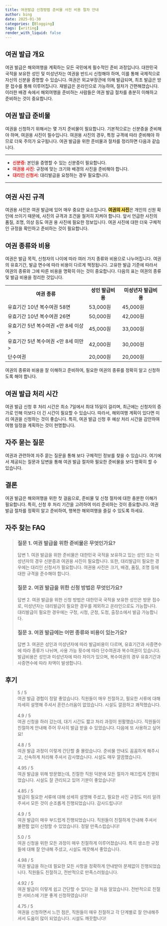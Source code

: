 ```yaml
---
title: 여권발급 신청방법 준비물 사진 비용 절차 안내
author: bing
date: 2025-01-30
categories: [Blogging]
tags: [writing]
render_with_liquid: false
---
```



<h2 id='여권 발급 개요'>여권 발급 개요</h2>

<p>여권 발급은 해외여행을 계획하는 모든 국민에게 필수적인 준비 과정입니다. 대한민국 국적을 보유한 성인 및 미성년자는 여권을 반드시 신청해야 하며, 이를 통해 국제적으로 자신의 신분을 증명할 수 있습니다. 여권은 외교부장관에 의해 발급되며, 최초 발급은 방문 접수를 통해 이루어집니다. 재발급은 온라인으로 가능하여, 절차가 간편해졌습니다. 이러한 배경 속에서 해외여행을 준비하는 사람들은 여권 발급 절차를 충분히 이해하고 준비하는 것이 중요합니다.</p>

<h2 id='여권 발급 준비물'>여권 발급 준비물</h2>

<p>여권을 신청하기 위해서는 몇 가지 준비물이 필요합니다. 기본적으로는 신분증을 준비해야 하며, 여권용 사진이 필수입니다. 여권용 사진의 경우, 특정 규격에 따라 준비해야 하므로 더욱 주의가 요구됩니다. 여권 발급을 위한 준비물과 절차를 정리하면 다음과 같습니다.</p>

<hr />

<ul>
    <li><b><span style="color: #ee2323;">신분증</span></b>: 본인을 증명할 수 있는 신분증이 필요합니다.</li>
    <li><b><span style="color: #ee2323;">여권용 사진</span></b>: 규정에 맞는 크기와 배경의 사진을 준비해야 합니다.</li>
    <li><b><span style="color: #ee2323;">대리인 신청서</span></b>: 대리발급을 요청하는 경우 필요합니다.</li>
</ul>

<hr />

<h2 id='여권 사진 규격'>여권 사진 규격</h2>

<p>여권용 사진은 여권 발급에 있어 매우 중요한 요소입니다. <b><span style="background-color: #ffe066;">여권의 사진</span></b>은 개인의 신원 확인에 쓰이기 때문에, 사진의 규격과 조건을 철저히 지켜야 합니다. 앞서 언급한 사진의 품질, 조명, 의상 등도 여권 용 사진에 필요한 정보입니다. 여권 사진에 대한 더욱 구체적인 규정을 확인하고 준비하는 것이 필요합니다.</p>

<h2 id='여권 종류와 비용'>여권 종류와 비용</h2>

<p>여권은 발급 목적, 신청자의 나이에 따라 여러 가지 종류와 비용으로 나누어집니다. 여권의 유효기간, 발급 면수에 따라 비용이 다르게 책정됩니다. 고유한 발급 기준에 따라서 여권의 종류와 그에 따른 비용을 명확히 아는 것이 중요합니다. 다음의 표는 여권의 종류 및 발급 비용을 정리한 것입니다.</p>

<table>
    <tr>
        <td style="text-align: center; height: 17px;"><b>여권 종류</b></td>
        <td style="text-align: center; height: 17px;"><b>성인 발급비용</b></td>
        <td style="text-align: center; height: 17px;"><b>미성년자 발급비용</b></td>
    </tr>
    <tr>
        <td>유효기간 10년 복수여권 58면</td>
        <td>53,000원</td>
        <td>45,000원</td>
    </tr>
    <tr>
        <td>유효기간 10년 복수여권 26면</td>
        <td>50,000원</td>
        <td>42,000원</td>
    </tr>
    <tr>
        <td>유효기간 5년 복수여권 <만 8세 이상></td>
        <td>45,000원</td>
        <td>33,000원</td>
    </tr>
    <tr>
        <td>유효기간 5년 복수여권 <만 8세 미만></td>
        <td>42,000원</td>
        <td>30,000원</td>
    </tr>
    <tr>
        <td>단수여권</td>
        <td>20,000원</td>
        <td>20,000원</td>
    </tr>
</table>

<p>여권의 종류와 비용을 잘 이해하고 준비하여, 필요한 여권의 종류를 정확히 알고 신청하도록 해야 합니다.</p>

<h2 id='여권 발급 처리 시간'>여권 발급 처리 시간</h2>

<p>여권 발급 신청 후 처리 시간은 최소 7일에서 최대 15일이 걸리며, 최근에는 신청자의 증가로 인해 이보다 더 긴 시간이 필요할 수 있습니다. 따라서, 해외여행 계획이 있다면 미리 여권을 신청하는 것이 좋습니다. 특히, 여권 발급 신청 후 예상 처리 시간을 감안하여 여행 일정을 계획하는 것이 현명합니다.</p>

<h2 id='자주 묻는 질문'>자주 묻는 질문</h2>

<p>여권과 관련하여 자주 묻는 질문을 통해 보다 구체적인 정보를 찾을 수 있습니다. 여기에서 제공되는 질문과 답변을 통해 여권 발급 절차와 필요한 준비물을 보다 명확히 할 수 있습니다.</p>

<h2 id='결론'>결론</h2>

<p>여권 발급은 해외여행을 위한 첫 걸음으로, 준비물 및 신청 절차에 대한 충분한 이해가 필요합니다. 특히, 신청 후 처리 기간을 고려하여 미리 준비하는 것이 중요합니다. 여권 발급 절차를 정확히 알고 준비하여, 행복한 해외여행을 즐길 수 있도록 하세요.</p>


<h2 id='자주_찾는_FAQ'>자주 찾는 FAQ</h2>
<div itemscope="" itemtype="https://schema.org/FAQPage"> 
<blockquote> 
<div itemscope="" itemprop="mainEntity" itemtype="https://schema.org/Question"> 
<h3 itemprop="name">질문 1. 여권 발급을 위한 준비물은 무엇인가요?</h3> 
<div itemscope="" itemprop="acceptedAnswer" itemtype="https://schema.org/Answer"> 
<span itemprop="text"> 
<p>답변 1. 여권 발급을 위한 준비물은 대한민국 국적을 보유하고 있는 성인 또는 미성년자의 경우 신분증과 여권용 사진이 필요합니다. 또한, 대리발급이 필요한 경우에는 대리인 신청서가 필요합니다. 여권용 사진은 크기, 배경, 품질, 조명 등에 대한 규격을 준수해야 합니다.</p> 
</span> 
</div> 
</div> 

<div itemscope="" itemprop="mainEntity" itemtype="https://schema.org/Question"> 
<h3 itemprop="name">질문 2. 여권 발급을 위한 신청 방법은 무엇인가요?</h3> 
<div itemscope="" itemprop="acceptedAnswer" itemtype="https://schema.org/Answer"> 
<span itemprop="text"> 
<p>답변 2. 여권 발급을 위한 신청 방법은 대한민국 국적을 보유한 성인은 방문 접수로, 미성년자는 대리발급이 필요한 경우를 제외하고 온라인으로도 가능합니다. 대리발급이 필요한 경우에는 구청, 시청, 군청, 도청, 출장소에서 발급 가능합니다.</p> 
</span> 
</div> 
</div> 

<div itemscope="" itemprop="mainEntity" itemtype="https://schema.org/Question"> 
<h3 itemprop="name">질문 3. 여권 발급에는 어떤 종류와 비용이 있는가요?</h3> 
<div itemscope="" itemprop="acceptedAnswer" itemtype="https://schema.org/Answer"> 
<span itemprop="text"> 
<p>답변 3. 여권은 성인과 미성년자에 따라 발급비용이 다르며, 유효기간과 사증면수에 따라 종류가 나뉘며, 사용 가능 횟수에 따라 단수여권과 복수여권이 있습니다. 발급비용은 성인과 미성년자에 따라 차이가 있으며, 복수여권의 경우 유효기간과 사증면수에 따라 차액이 발생합니다.</p> 
</span> 
</div> 
</div> 

</blockquote> 
</div>
<h2 id='후기'>후기</h2>
<div itemscope itemtype="https://schema.org/Product">
  <blockquote>
  <div itemprop="review" itemscope itemtype="https://schema.org/Review">
      <div itemprop="reviewRating" itemscope itemtype="https://schema.org/Rating"> <span itemprop="ratingValue">5</span> / <span itemprop="bestRating">5</span> </div>
      <span itemprop="reviewBody">여권 발급 경험이 정말 좋았습니다. 직원들이 매우 친절하고, 필요한 서류에 대해 자세히 설명해 주셔서 혼란스러움이 없었습니다. 시설도 깔끔하고 쾌적했습니다.</span>
  </div>
  <br>
  <div itemprop="review" itemscope itemtype="https://schema.org/Review">
      <div itemprop="reviewRating" itemscope itemtype="https://schema.org/Rating"> <span itemprop="ratingValue">4.9</span> / <span itemprop="bestRating">5</span> </div>
      <span itemprop="reviewBody">여권 신청을 하러 갔는데, 대기 시간도 짧고 처리 과정이 원활했습니다. 직원들이 친절하게 안내해 주어 무사히 발급 받을 수 있었습니다. 다음에 또 사용하고 싶어요!</span>
  </div>
  <br>
  <div itemprop="review" itemscope itemtype="https://schema.org/Review">
      <div itemprop="reviewRating" itemscope itemtype="https://schema.org/Rating"> <span itemprop="ratingValue">4.8</span> / <span itemprop="bestRating">5</span> </div>
      <span itemprop="reviewBody">여권 발급 과정이 이렇게 간단할 줄 몰랐습니다. 준비물 안내도 꼼꼼하게 해주시고, 신속하게 처리해 주셔서 감사했습니다. 시설도 매우 깔끔했습니다.</span>
  </div>
  <br>
  <div itemprop="review" itemscope itemtype="https://schema.org/Review">
      <div itemprop="reviewRating" itemscope itemtype="https://schema.org/Rating"> <span itemprop="ratingValue">4.95</span> / <span itemprop="bestRating">5</span> </div>
      <span itemprop="reviewBody">여권 발급을 위해 방문했는데, 친절한 직원 덕분에 모든 절차가 매끄럽게 진행되었습니다. 시설도 잘 관리되고 있어 기분이 좋았습니다!</span>
  </div>
  <br>
  <div itemprop="review" itemscope itemtype="https://schema.org/Review">
      <div itemprop="reviewRating" itemscope itemtype="https://schema.org/Rating"> <span itemprop="ratingValue">4.85</span> / <span itemprop="bestRating">5</span> </div>
      <span itemprop="reviewBody">발급이 필요한 서류에 대해 상세히 설명해 주셨고, 필요한 사진 규정도 미리 알려주셔서 모든 것이 순조롭게 진행되었습니다. 감사드립니다!</span>
  </div>
  <br>
  <div itemprop="review" itemscope itemtype="https://schema.org/Review">
      <div itemprop="reviewRating" itemscope itemtype="https://schema.org/Rating"> <span itemprop="ratingValue">4.9</span> / <span itemprop="bestRating">5</span> </div>
      <span itemprop="reviewBody">여권 발급이 매우 부드럽게 진행되었습니다. 직원들이 친절하게 안내해 주셔서 불편함 없이 신청할 수 있었습니다. 정말 만족스럽습니다!</span>
  </div>
  <br>
  <div itemprop="review" itemscope itemtype="https://schema.org/Review">
      <div itemprop="reviewRating" itemscope itemtype="https://schema.org/Rating"> <span itemprop="ratingValue">5.0</span> / <span itemprop="bestRating">5</span> </div>
      <span itemprop="reviewBody">여권 신청을 위한 모든 과정이 매우 친절하게 이루어졌습니다. 특히 생소한 규정들에 대해 잘 안내해 주셨고, 시설도 깨끗해서 좋았습니다.</span>
  </div>
  <br>
  <div itemprop="review" itemscope itemtype="https://schema.org/Review">
      <div itemprop="reviewRating" itemscope itemtype="https://schema.org/Rating"> <span itemprop="ratingValue">4.98</span> / <span itemprop="bestRating">5</span> </div>
      <span itemprop="reviewBody">여권 발급을 하는데 필요한 모든 사항을 정확하게 안내받아 문제없이 진행되었습니다. 직원들도 친절하고, 전반적으로 만족스러웠습니다.</span>
  </div>
  <br>
  <div itemprop="review" itemscope itemtype="https://schema.org/Review">
      <div itemprop="reviewRating" itemscope itemtype="https://schema.org/Rating"> <span itemprop="ratingValue">4.92</span> / <span itemprop="bestRating">5</span> </div>
      <span itemprop="reviewBody">여권 발급이 이렇게 쉽고 간단할 수 있다는 걸 처음 알았습니다. 전반적으로 친절한 서비스에 기분 좋게 신청하였습니다!</span>
  </div>
  <br>
  <div itemprop="review" itemscope itemtype="https://schema.org/Review">
      <div itemprop="reviewRating" itemscope itemtype="https://schema.org/Rating"> <span itemprop="ratingValue">4.75</span> / <span itemprop="bestRating">5</span> </div>
      <span itemprop="reviewBody">여권을 신청하면서 느낀 점은, 직원들이 매우 친절하고 각 단계별로 잘 안내해주셔서 도움이 많이 되었습니다. 시설도 깨끗합니다!</span>
  </div>
  </blockquote>
</div>
